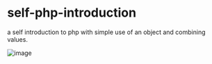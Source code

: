 # self-php-introduction
a self introduction to php with simple use of an object and combining values.

![image](https://user-images.githubusercontent.com/29758156/172402346-9bc970b5-73ff-498b-ab15-a386d2b345d6.png)
